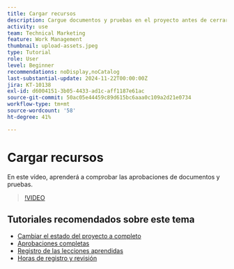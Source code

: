 ```yaml
---
title: Cargar recursos
description: Cargue documentos y pruebas en el proyecto antes de cerrarlo para asegurarse de que todos los datos relevantes estén asociados con el proyecto.
activity: use
team: Technical Marketing
feature: Work Management
thumbnail: upload-assets.jpeg
type: Tutorial
role: User
level: Beginner
recommendations: noDisplay,noCatalog
last-substantial-update: 2024-11-22T00:00:00Z
jira: KT-10138
exl-id: d6004151-3b05-4433-ad1c-aff1187e61ac
source-git-commit: 50ac05e44459c89d615bc6aaa0c109a2d21e0734
workflow-type: tm+mt
source-wordcount: '58'
ht-degree: 41%

---
```


# Cargar recursos

En este vídeo, aprenderá a comprobar las aprobaciones de documentos y pruebas.

>[!VIDEO](https://video.tv.adobe.com/v/3440370/?quality=12&learn=on)

## Tutoriales recomendados sobre este tema

* [Cambiar el estado del proyecto a completo](/help/manage-work/projects/change-the-project-status.md)
* [Aprobaciones completas](/help/manage-work/close-a-project/complete-approvals.md)
* [Registro de las lecciones aprendidas](/help/manage-work/close-a-project/lessons-learned-from-closing-a-project.md)
* [Horas de registro y revisión](/help/manage-work/close-a-project/log-and-review-hours.md)
